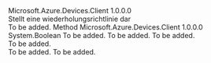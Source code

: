 <Type Name="IRetryPolicy" FullName="Microsoft.Azure.Devices.Client.IRetryPolicy">
  <TypeSignature Language="C#" Value="public interface IRetryPolicy" />
  <TypeSignature Language="ILAsm" Value=".class public interface auto ansi abstract IRetryPolicy" />
  <TypeSignature Language="DocId" Value="T:Microsoft.Azure.Devices.Client.IRetryPolicy" />
  <TypeSignature Language="VB.NET" Value="Public Interface IRetryPolicy" />
  <TypeSignature Language="F#" Value="type IRetryPolicy = interface" />
  <AssemblyInfo>
    <AssemblyName>Microsoft.Azure.Devices.Client</AssemblyName>
    <AssemblyVersion>1.0.0.0</AssemblyVersion>
  </AssemblyInfo>
  <Interfaces />
  <Docs>
    <summary>
            Stellt eine wiederholungsrichtlinie dar
            </summary>
    <remarks>To be added.</remarks>
  </Docs>
  <Members>
    <Member MemberName="ShouldRetry">
      <MemberSignature Language="C#" Value="public bool ShouldRetry (int currentRetryCount, Exception lastException, out TimeSpan retryInterval);" />
      <MemberSignature Language="ILAsm" Value=".method public hidebysig newslot virtual instance bool ShouldRetry(int32 currentRetryCount, class System.Exception lastException, [out] valuetype System.TimeSpan&amp; retryInterval) cil managed" />
      <MemberSignature Language="DocId" Value="M:Microsoft.Azure.Devices.Client.IRetryPolicy.ShouldRetry(System.Int32,System.Exception,System.TimeSpan@)" />
      <MemberSignature Language="VB.NET" Value="Public Function ShouldRetry (currentRetryCount As Integer, lastException As Exception, ByRef retryInterval As TimeSpan) As Boolean" />
      <MemberSignature Language="F#" Value="abstract member ShouldRetry : int * Exception *  -&gt; bool" Usage="iRetryPolicy.ShouldRetry (currentRetryCount, lastException, retryInterval)" />
      <MemberType>Method</MemberType>
      <AssemblyInfo>
        <AssemblyName>Microsoft.Azure.Devices.Client</AssemblyName>
        <AssemblyVersion>1.0.0.0</AssemblyVersion>
      </AssemblyInfo>
      <ReturnValue>
        <ReturnType>System.Boolean</ReturnType>
      </ReturnValue>
      <Parameters>
        <Parameter Name="currentRetryCount" Type="System.Int32" />
        <Parameter Name="lastException" Type="System.Exception" />
        <Parameter Name="retryInterval" Type="System.TimeSpan&amp;" RefType="out" />
      </Parameters>
      <Docs>
        <param name="currentRetryCount">To be added.</param>
        <param name="lastException">To be added.</param>
        <param name="retryInterval">To be added.</param>
        <summary>To be added.</summary>
        <returns>To be added.</returns>
        <remarks>To be added.</remarks>
      </Docs>
    </Member>
  </Members>
</Type>